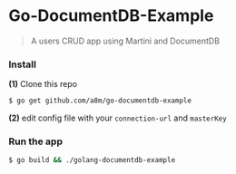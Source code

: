 # Go-DocumentDB-Example

> A users CRUD app using Martini and DocumentDB

### Install

**(1)** Clone this repo
```sh
$ go get github.com/a8m/go-documentdb-example
```
**(2)**
edit config file with your `connection-url` and `masterKey`

### Run the app

```sh
$ go build && ./golang-documentdb-example
```

